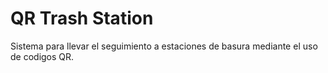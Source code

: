 # QR Trash Station

Sistema para llevar el seguimiento a estaciones de basura mediante el uso de codigos QR.
